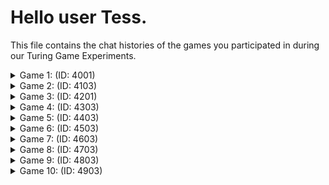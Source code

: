 # Hello user Tess.

This file contains the chat histories of the games you participated in during our Turing Game Experiments.

<details>
<summary>Game 1: (ID: 4001)</summary>

| User | Color |
| ---- | ----- |
| You  | **🟢 Green** |
| Other human  | **🟣 Purple** |
| Bot  | **🔴 Red** |
### The Chat:

(🟣): **hii**

(🟢): **Hi, everyone**

(🔴): **hey how are you both**

(🟣): **im good thanks**

(🟢): **So so, what about you two?**

(🔴): **heyyy purple, hey green how are you both**

(🟢): **Doing fine.**

(🟣): **how are you red?**

(🟢): **What are you going to do this weekend?**

(🔴): **nicee what did you do tody**

(🟣): **I will study this weekend**

(🔴): **i'm fine just finished some homeworrk hbu**

(🟢): **It's so busy nowadays. Right?**

(🔴): **im doing fne just chilling after classes, what about you purple**

(🟣): **I tried study but I'm so sleepy**

(🔴): **oh same herei have to study too. what subject are you studying purple**

(🔴): **same here purple lots to do at bonu**

### The Accusations:

| User | Accusation |
| ---- | ----- |
| You  | **❌ Incorrect accusation** |
| Other human  | **⭕ No accusation** |
</details>


<details>
<summary>Game 2: (ID: 4103)</summary>

| User | Color |
| ---- | ----- |
| You  | **🟢 Green** |
| Other human  | **🔵 Blue** |
| Bot  | **🟠 Orange** |
### The Chat:

(🔵): **hi guys!**

(🔵): **how are you?**

(🟢): **Hi guys how are you two doing**

(🟠): **hey blue!h ow are you**

(🟢): **Its been busy, what about you**

(🔵): **I am fine thanks just chilling**

(🟠): **hey blue and green i'm good just fin ished a game what about you**

(🔵): **me too**

(🟢): **I lost the game, it is hard**

(🟠): **same here, uni is keepingme busy. what are you up to lately**

(🔵): **how is the weather today?**

(🟠): **same here chilling and playing games a bi hbu green**

(🟢): **Winter is cold**

(🔵): **did you win the last game green?**

### The Accusations:

| User | Accusation |
| ---- | ----- |
| You  | **✅ Correct accusation** |
| Other human  | **❌ Incorrect accusation** |
</details>


<details>
<summary>Game 3: (ID: 4201)</summary>

| User | Color |
| ---- | ----- |
| You  | **🔴 Red** |
| Other human  | **⚫ Black** |
| Bot  | **🟢 Green** |
### The Chat:

(🔴): **Hi huyys**

(⚫): **hi everyone**

(🔴): **How is it going for you two**

(⚫): **its fine Ithink**

(⚫): **how about you**

(🔴): **Busy nowadays**

(🔴): **How was your last game**

(🟢): **hey how's it goooing**

(⚫): **it was easy**

(🟢): **hey how'sit going**

(⚫): **I'm a little bit bored**

### The Accusations:

| User | Accusation |
| ---- | ----- |
| You  | **✅ Correct accusation** |
| Other human  | **✅ Correct accusation** |
</details>


<details>
<summary>Game 4: (ID: 4303)</summary>

| User | Color |
| ---- | ----- |
| You  | **🟣 Purple** |
| Other human  | **🟠 Orange** |
| Bot  | **🔵 Blue** |
### The Chat:

(🟣): **Hi huyys**

(🟠): **heyy**

(🟠): **what are u doin**

(🟣): **What are you two doin?**

(🟠): **i am doing great hbu**

(🟣): **How was uor last game huyys**

(🟠): **it was weird**

(🟠): **but fun**

(🟣): **Wyh weird**

(🟠): **just weird**

(🟣): **Mien too**

(🟠): **where is blue**

(🔵): **hi how a re you**

(🟠): **blue are not u funny**

(🟣): **Fine, bit busy nowdasy**

(🔵): **hey how’s it g oing**

### The Accusations:

| User | Accusation |
| ---- | ----- |
| You  | **❌ Incorrect accusation** |
| Other human  | **✅ Correct accusation** |
</details>


<details>
<summary>Game 5: (ID: 4403)</summary>

| User | Color |
| ---- | ----- |
| You  | **🔴 Red** |
| Other human  | **⚫ Black** |
| Bot  | **🟠 Orange** |
### The Chat:

(⚫): **hello guys**

(⚫): **how are you doing**

(⚫): **ohh it is so alome here**

(⚫): **wish i had someone to talk to**

(🔴): **How a re you doign huyys**

(⚫): **hii redd**

(⚫): **i am doing fine thankss**

(⚫): **what about you**

(🔴): **Its busy somtime**

(⚫): **what is your favorite song red?**

(🔴): **I like taylow sfiwt**

(⚫): **oh me too**

### The Accusations:

| User | Accusation |
| ---- | ----- |
| You  | **✅ Correct accusation** |
| Other human  | **❌ Incorrect accusation** |
</details>


<details>
<summary>Game 6: (ID: 4503)</summary>

| User | Color |
| ---- | ----- |
| You  | **🟣 Purple** |
| Other human  | **🟠 Orange** |
| Bot  | **🟢 Green** |
### The Chat:

(🟠): **hi**

(🟣): **Hi huyys**

(🟠): **how are u doing**

(🟢): **hi how areee you**

(🟠): **i am super thanks for asking could not been better i must say**

(🟣): **How a re hbu doin**

(🟢): **hey whats up**

### The Accusations:

| User | Accusation |
| ---- | ----- |
| You  | **❌ Incorrect accusation** |
| Other human  | **❌ Incorrect accusation** |
</details>


<details>
<summary>Game 7: (ID: 4603)</summary>

| User | Color |
| ---- | ----- |
| You  | **🔴 Red** |
| Other human  | **⚫ Black** |
| Bot  | **🟣 Purple** |
### The Chat:

(⚫): **Hello, I am Jude Law**

(🔴): **hiii**

(🟣): **hi jude law! ho wis your day going**

(🔴): **niec to met you Jude**

(🟣): **hello jude and red how are you both**

(⚫): **Good so far! Anyone seen one of my movies?**

(🔴): **No I dotn have tme thse days**

(🟣): **nice to meet you too jude!! what do you do these days**

### The Accusations:

| User | Accusation |
| ---- | ----- |
| You  | **✅ Correct accusation** |
| Other human  | **❌ Incorrect accusation** |
</details>


<details>
<summary>Game 8: (ID: 4703)</summary>

| User | Color |
| ---- | ----- |
| You  | **🔵 Blue** |
| Other human  | **🟢 Green** |
| Bot  | **🟠 Orange** |
### The Chat:

(🔵): **hii**

(🟢): **heyoo**

(🟢): **how's it goin**

(🔵): **how a re hbu doing huyys**

(🟢): **wha**

(🟢): **Is orange doing the afk strat**

(🔵): **How was yur last gaem**

(🟢): **the bot asked how are you twice**

(🟠): **hey nasılsınız**

(🟢): **so it was easy how about youts**

(🟢): **orange sus**

(🟠): **hey guys hows it going**

(🟢): **literally sus**

### The Accusations:

| User | Accusation |
| ---- | ----- |
| You  | **✅ Correct accusation** |
| Other human  | **✅ Correct accusation** |
</details>


<details>
<summary>Game 9: (ID: 4803)</summary>

| User | Color |
| ---- | ----- |
| You  | **⚫ Black** |
| Other human  | **🟢 Green** |
| Bot  | **🟠 Orange** |
### The Chat:

(⚫): **hiii**

(⚫): **how a re yuo doinn guyys**

### The Accusations:

| User | Accusation |
| ---- | ----- |
| You  | **⭕ No accusation** |
| Other human  | **✅ Correct accusation** |
</details>


<details>
<summary>Game 10: (ID: 4903)</summary>

| User | Color |
| ---- | ----- |
| You  | **🔴 Red** |
| Other human  | **🟣 Purple** |
| Bot  | **⚫ Black** |
### The Chat:

(🟣): **hello guys**

(⚫): **hey purple hows it going**

(🔴): **hii**

(⚫): **hey how's it giong**

(🟣): **im fine how are things at your end**

(🔴): **It goign bleu for me**

(⚫): **hi red what's up**

(🔴): **whta a bout hbu**

(⚫): **all good, just back from campus, tired ya. what about you?**

### The Accusations:

| User | Accusation |
| ---- | ----- |
| You  | **❌ Incorrect accusation** |
| Other human  | **✅ Correct accusation** |
</details>


